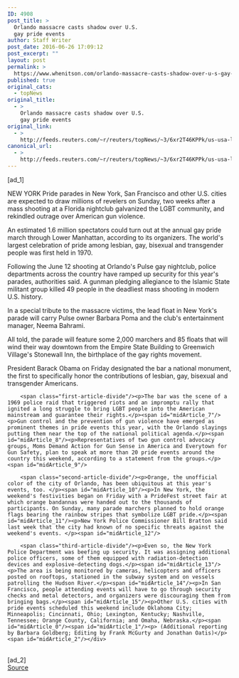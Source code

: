 ```yaml
---
ID: 4908
post_title: >
  Orlando massacre casts shadow over U.S.
  gay pride events
author: Staff Writer
post_date: 2016-06-26 17:09:12
post_excerpt: ""
layout: post
permalink: >
  https://www.whenitson.com/orlando-massacre-casts-shadow-over-u-s-gay-pride-events/
published: true
original_cats:
  - topNews
original_title:
  - >
    Orlando massacre casts shadow over U.S.
    gay pride events
original_link:
  - >
    http://feeds.reuters.com/~r/reuters/topNews/~3/6xr2T46KPPk/us-usa-lgbt-idUSKCN0ZC0HL
canonical_url:
  - >
    http://feeds.reuters.com/~r/reuters/topNews/~3/6xr2T46KPPk/us-usa-lgbt-idUSKCN0ZC0HL
---
```

 [ad_1]
<br><div id="articleText">
<span id="midArticle_start"/>

<span id="midArticle_0"/><span class="focusParagraph" readability="7"><p><span class="articleLocation">NEW YORK</span> Pride parades in New York, San Francisco and other U.S. cities are expected to draw millions of revelers on Sunday, two weeks after a mass shooting at a Florida nightclub galvanized the LGBT community, and rekindled outrage over American gun violence.</p></span><span id="midArticle_1"/><p>An estimated 1.6 million spectators could turn out at the annual gay pride march through Lower Manhattan, according to its organizers. The world's largest celebration of pride among lesbian, gay, bisexual and transgender people was first held in 1970.</p><span id="midArticle_2"/><p>Following the June 12 shooting at Orlando's Pulse gay nightclub, police departments across the country have ramped up security for this year's parades, authorities said. A gunman pledging allegiance to the Islamic State militant group killed 49 people in the deadliest mass shooting in modern U.S. history. </p><span id="midArticle_3"/><p>In a special tribute to the massacre victims, the lead float in New York's parade will carry Pulse owner Barbara Poma and the club's entertainment manager, Neema Bahrami. </p><span id="midArticle_4"/><p>All told, the parade will feature some 2,000 marchers and 85 floats that will wind their way downtown from the Empire State Building to Greenwich Village's Stonewall Inn, the birthplace of the gay rights movement. </p><span id="midArticle_5"/><p>President Barack Obama on Friday designated the bar a national monument, the first to specifically honor the contributions of lesbian, gay, bisexual and transgender Americans.</p><span id="midArticle_6"/>
        
        <span class="first-article-divide"/><p>The bar was the scene of a 1969 police raid that triggered riots and an impromptu rally that ignited a long struggle to bring LGBT people into the American mainstream and guarantee their rights.</p><span id="midArticle_7"/><p>Gun control and the prevention of gun violence have emerged as prominent themes in pride events this year, with the Orlando slayings putting them near the top of the national political agenda.</p><span id="midArticle_8"/><p>Representatives of two gun control advocacy groups, Moms Demand Action for Gun Sense in America and Everytown for Gun Safety, plan to speak at more than 20 pride events around the country this weekend, according to a statement from the groups.</p><span id="midArticle_9"/>
        
        <span class="second-article-divide"/><p>Orange, the unofficial color of the city of Orlando, has been ubiquitous at this year's events, too. </p><span id="midArticle_10"/><p>In New York, the weekend's festivities began on Friday with a PrideFest street fair at which orange bandannas were handed out to the thousands of participants. On Sunday, many parade marchers planned to hold orange flags bearing the rainbow stripes that symbolize LGBT pride.</p><span id="midArticle_11"/><p>New York Police Commissioner Bill Bratton said last week that the city had known of no specific threats against the weekend's events. </p><span id="midArticle_12"/>
        
        <span class="third-article-divide"/><p>Even so, the New York Police Department was beefing up security. It was assigning additional police officers, some of them equipped with radiation-detection devices and explosive-detecting dogs.</p><span id="midArticle_13"/><p>The area is being monitored by cameras, helicopters and officers posted on rooftops, stationed in the subway system and on vessels patrolling the Hudson River.</p><span id="midArticle_14"/><p>In San Francisco, people attending events will have to go through security checks and metal detectors, and organizers were discouraging them from bringing bags.</p><span id="midArticle_15"/><p>Other U.S. cities with pride events scheduled this weekend include Oklahoma City; Minneapolis; Cincinnati, Ohio; Lexington, Kentucky; Nashville, Tennessee; Orange County, California; and Omaha, Nebraska.</p><span id="midArticle_0"/><span id="midArticle_1"/><p> (Additional reporting by Barbara Goldberg; Editing by Frank McGurty and Jonathan Oatis)</p><span id="midArticle_2"/></div>
<br>[ad_2]
<br><a href="http://feeds.reuters.com/~r/reuters/topNews/~3/6xr2T46KPPk/us-usa-lgbt-idUSKCN0ZC0HL">Source </a>